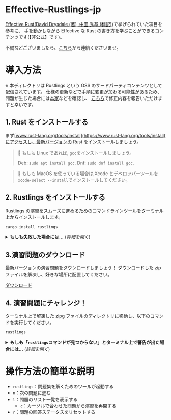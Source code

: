 # Effective-Rustlings-jp

[Effective Rust(David Drysdale (著), 中田 秀基 (翻訳))](https://www.oreilly.com/library/view/effective-rust/9781098151393/)で挙げられていた項目を参考に、
手を動かしながら Effective な Rust の書き方を学ぶことができるコンテンツです(【非公式】です)。

不備などございましたら、[こちら](https://github.com/sotanengel/effective-rustlings-jp/issues)から連絡くださいませ。

# 導入方法

※ 本ディレクトリは Rustlings という OSS のサードパーティコンテンツとして配信されています。
仕様の更新などで手順に変更が加わる可能性があるため、問題が生じた場合には[本家](https://github.com/rust-lang/rustlings/blob/main)などを確認し、
[こちら](https://github.com/sotanengel/effective-rustlings-jp/issues)で修正内容を報告いただけますと幸いです。

## 1. Rust をインストールする

まず[www.rust-lang.org/tools/install](https://www.rust-lang.org/tools/install)にアクセスし、最新バージョンの Rust をインストールしましょう。

> 🐧 もしも Linux であれば, `gcc`をインストールしましょう。
>
> Deb: `sudo apt install gcc`.
> Dnf: `sudo dnf install gcc`.

> 🍎 もしも MacOS を使っている場合は,Xcode とデベロッパーツールを`xcode-select --install`でインストールしてください。

## 2. Rustlings をインストールする

Rustlings の演習をスムーズに進めるためのコマンドラインツールをターミナル上からインストールします。

```bash
cargo install rustlings
```

<details>
<summary><strong>もしも失敗した場合には…</strong> (<em>詳細を開く</em>)</summary>

- `rustup update`コマンドで最新バージョンの Rust か確認してください
- `--locked`フラグを利用してみてください、こんな感じで →`cargo install rustlings --locked`
- もしくは[本家の issue](https://github.com/rust-lang/rustlings/issues/new)で報告してください

</details>

## 3.演習問題のダウンロード

最新バージョンの演習問題をダウンロードしましょう！
ダウンロードした zip ファイルを解凍し、好きな場所に配置してください。

[ダウンロード](https://github.com/sotanengel/effective-rustlings-jp/tree/20250101)

## 4. 演習問題にチャレンジ！

ターミナル上で解凍した zipg ファイルのディレクトリに移動し、以下のコマンドを実行してください。

```bash
rustlings
```

<details>
<summary><strong>もしも「<code>rustlings</code>コマンドが見つからない」とターミナル上で警告が出た場合には…</strong> (<em>詳細を開く</em>)</summary>

もしも Linux 系を使っており、Rust をパッケージマネージャーでインストールしていた場合には、
Cargo が`~/.cargo/bin`にダウンロードされているものの、
`~/.cargo/bin`が`PATH`の環境変数に入っていない可能性があります。

解決方法としては、

- 手動で`~/.cargo/bin`を`PATH`に追加する
- Rust をアンインストールし、`rustup`: https://www.rust-lang.org/tools/install でインストールする

</details>

# 操作方法の簡単な説明

- `rustlings`：問題集を解くためのツールが起動する
- `n`：次の問題に進む
- `l`：問題のリスト一覧を表示する
  - `c`：カーソルで合わせた問題から演習を再開する
- `r`：問題の回答ステータスをリセットする
